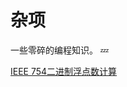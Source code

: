 # 杂项

一些零碎的编程知识。 :zzz:

[IEEE 754二进制浮点数计算](https://github.com/CnLzh/NoteBook/tree/main/Miscellaneous/IEEE754)